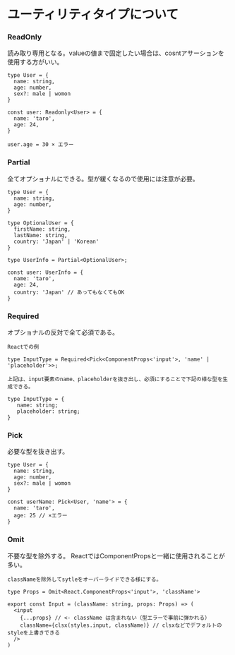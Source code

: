# ユーティリティタイプについて

### ReadOnly

読み取り専用となる。valueの値まで固定したい場合は、cosntアサーションを使用する方がいい。

```
type User = {
  name: string,
  age: number,
  sex?: male | womon
}

const user: Readonly<User> = {
  name: 'taro',
  age: 24,
}
 
user.age = 30 × エラー
```

### Partial

全てオプショナルにできる。型が緩くなるので使用には注意が必要。

```
type User = {
  name: string,
  age: number,
}

type OptionalUser = {
  firstName: string,
  lastName: string,
  country: 'Japan' | 'Korean'
}

type UserInfo = Partial<OptionalUser>;

const user: UserInfo = {
  name: 'taro',
  age: 24,
  country: 'Japan' // あってもなくてもOK
}
```

### Required

オプショナルの反対で全て必須である。

```
Reactでの例

type InputType = Required<Pick<ComponentProps<'input'>, 'name' | 'placeholder'>>;

上記は、input要素のname、placeholderを抜き出し、必須にすることで下記の様な型を生成できる。

type InputType = {
   name: string;
   placeholder: string;
}
```

### Pick

必要な型を抜き出す。

```
type User = {
  name: string,
  age: number,
  sex?: male | womon
}

const userName: Pick<User, 'name'> = {
  name: 'taro',
  age: 25 // ×エラー
}
```

### Omit

不要な型を除外する。
ReactではComponentPropsと一緒に使用されることが多い。

```
classNameを除外してsytleをオーバーライドできる様にする。

type Props = Omit<React.ComponentProps<'input'>, 'className'>

export const Input = (className: string, props: Props) => (
  <input
    {...props} // <- className は含まれない（型エラーで事前に弾かれる）
    className={clsx(styles.input, className)} // clsxなどでデフォルトのstyleを上書きできる
  />
)
```


